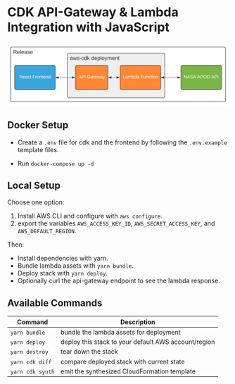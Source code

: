 # CDK API-Gateway & Lambda Integration with JavaScript

<p align="center">
  <img src="../assets/architecture.png" />
</p>

## Docker Setup

- Create a `.env` file for cdk and the frontend by following the `.env.example` template files.

- Run `docker-compose up -d`

## Local Setup

Choose one option:

1. Install AWS CLI and configure with `aws configure`.
2. export the variables `AWS_ACCESS_KEY_ID`, `AWS_SECRET_ACCESS_KEY`, and `AWS_DEFAULT_REGION`.

Then:

- Install dependencies with yarn.
- Bundle lambda assets with `yarn bundle`.
- Deploy stack with `yarn deploy`.
- Optionally curl the api-gateway endpoint to see the lambda response.

## Available Commands

| Command          | Description                                          |
| ---------------- | ---------------------------------------------------- |
| `yarn bundle`    | bundle the lambda assets for deployment              |
| `yarn deploy`    | deploy this stack to your default AWS account/region |
| `yarn destroy`   | tear down the stack                                  |
| `yarn cdk diff`  | compare deployed stack with current state            |
| `yarn cdk synth` | emit the synthesized CloudFormation template         |
